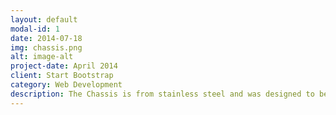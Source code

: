 ```yaml
---
layout: default
modal-id: 1
date: 2014-07-18
img: chassis.png
alt: image-alt
project-date: April 2014
client: Start Bootstrap
category: Web Development
description: The Chassis is from stainless steel and was designed to be pressure neutral. Diing depth of more than 1000 m are easily possible. The chassis is 1x1x1m large and weighs around 80 kg.
---
```

